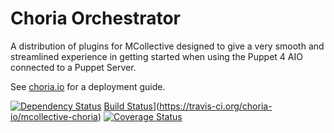 Choria Orchestrator
===================

A distribution of plugins for MCollective designed to give a very smooth and streamlined experience
in getting started when using the Puppet 4 AIO connected to a Puppet Server.

See [choria.io](http://choria.io) for a deployment guide.

[![Dependency Status](https://dependencyci.com/github/choria-io/mcollective-choria/badge)](https://dependencyci.com/github/choria-io/mcollective-choria) [Build Status](https://travis-ci.org/choria-io/mcollective-choria.svg?branch=master)](https://travis-ci.org/choria-io/mcollective-choria) [![Coverage Status](https://coveralls.io/repos/github/choria-io/mcollective-choria/badge.svg?branch=master)](https://coveralls.io/github/choria-io/mcollective-choria?branch=master)


